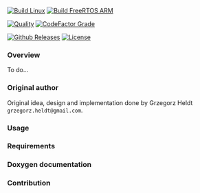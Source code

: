 [![Build Linux](https://github.com/kubasejdak/osal/workflows/Build%20Linux/badge.svg)](https://github.com/kubasejdak/osal/actions?query=workflow%3A%22Build+Linux%22)
[![Build FreeRTOS ARM](https://github.com/kubasejdak/osal/workflows/Build%20FreeRTOS%20ARM/badge.svg)](https://github.com/kubasejdak/osal/actions?query=workflow%3A%22Build+FreeRTOS+ARM%22)

[![Quality](https://github.com/kubasejdak/osal/workflows/Quality/badge.svg)](https://github.com/kubasejdak/osal/actions?query=workflow%3A%22Quality%22)
[![CodeFactor Grade](https://img.shields.io/codefactor/grade/github/kubasejdak/osal)](https://www.codefactor.io/repository/github/kubasejdak/osal)

[![Github Releases](https://img.shields.io/github/release/kubasejdak/osal.svg)](https://github.com/kubasejdak/osal/releases)
[![License](https://img.shields.io/badge/License-BSD%202--Clause-orange.svg)](https://opensource.org/licenses/BSD-2-Clause)

### Overview

To do...

### Original author

Original idea, design and implementation done by Grzegorz Heldt `grzegorz.heldt@gmail.com`.

### Usage

### Requirements

### Doxygen documentation

### Contribution
